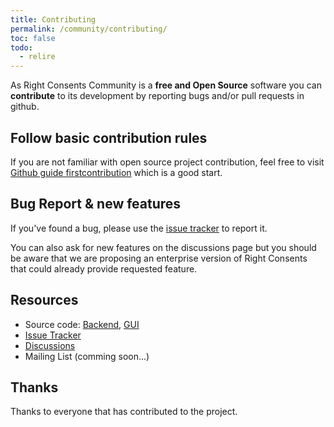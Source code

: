 ```yaml
---
title: Contributing
permalink: /community/contributing/
toc: false
todo:
  - relire
---
```


As Right Consents Community is a **free and Open Source** software you can **contribute** to its development by reporting bugs and/or pull requests in github.

## Follow basic contribution rules 

If you are not familiar with open source project contribution, feel free to visit [Github guide firstcontribution](https://firstcontributions.github.io/) which is a good start.

## Bug Report & new features

If you've found a bug, please use the [issue tracker](https://github.com/fairandsmart/right-consents/issues) to report it. 

You can also ask for new features on the discussions page but you should be aware that we are proposing an enterprise version of Right Consents that could already provide requested feature.

## Resources

- Source code: [Backend](https://github.com/fairandsmart/consent-manager-back), [GUI](https://github.com/fairandsmart/consent-manager-gui)
- [Issue Tracker](https://github.com/fairandsmart/right-consents/issues)
- [Discussions](https://github.com/fairandsmart/right-consents/discussions)
- Mailing List (comming soon...)

## Thanks

Thanks to everyone that has contributed to the project.

